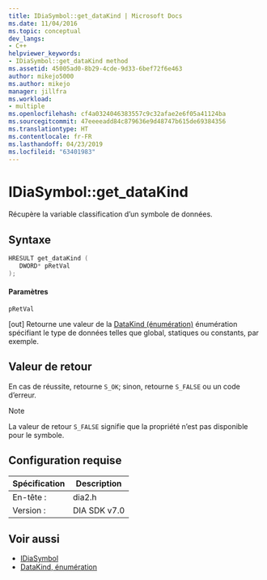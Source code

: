 ```yaml
---
title: IDiaSymbol::get_dataKind | Microsoft Docs
ms.date: 11/04/2016
ms.topic: conceptual
dev_langs:
- C++
helpviewer_keywords:
- IDiaSymbol::get_dataKind method
ms.assetid: 45005ad0-8b29-4cde-9d33-6bef72f6e463
author: mikejo5000
ms.author: mikejo
manager: jillfra
ms.workload:
- multiple
ms.openlocfilehash: cf4a0324046383557c9c32afae2e6f05a41124ba
ms.sourcegitcommit: 47eeeeadd84c879636e9d48747b615de69384356
ms.translationtype: HT
ms.contentlocale: fr-FR
ms.lasthandoff: 04/23/2019
ms.locfileid: "63401983"
---
```

# <a name="idiasymbolgetdatakind"></a>IDiaSymbol::get_dataKind
Récupère la variable classification d’un symbole de données.

## <a name="syntax"></a>Syntaxe

```C++
HRESULT get_dataKind ( 
   DWORD* pRetVal
);
```

#### <a name="parameters"></a>Paramètres
 `pRetVal`

[out] Retourne une valeur de la [DataKind (énumération)](../../debugger/debug-interface-access/datakind.md) énumération spécifiant le type de données telles que global, statiques ou constants, par exemple.

## <a name="return-value"></a>Valeur de retour
 En cas de réussite, retourne `S_OK`; sinon, retourne `S_FALSE` ou un code d’erreur.

> [!NOTE]
> La valeur de retour `S_FALSE` signifie que la propriété n’est pas disponible pour le symbole.

## <a name="requirements"></a>Configuration requise

|Spécification|Description|
|-----------------|-----------------|
|En-tête :|dia2.h|
|Version :|DIA SDK v7.0|

## <a name="see-also"></a>Voir aussi
- [IDiaSymbol](../../debugger/debug-interface-access/idiasymbol.md)
- [DataKind, énumération](../../debugger/debug-interface-access/datakind.md)